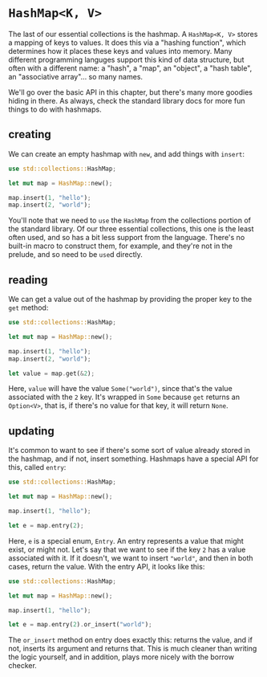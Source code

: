 # `HashMap<K, V>`

The last of our essential collections is the hashmap. A `HashMap<K, V>`
stores a mapping of keys to values. It does this via a "hashing function",
which determines how it places these keys and values into memory. Many
different programming languges support this kind of data structure, but
often with a different name: a "hash", a "map", an "object", a "hash table",
an "associative array"... so many names.

We'll go over the basic API in this chapter, but there's many more goodies
hiding in there. As always, check the standard library docs for more fun
things to do with hashmaps.

## creating

We can create an empty hashmap with `new`, and add things with `insert`:

```rust
use std::collections::HashMap;

let mut map = HashMap::new();

map.insert(1, "hello");
map.insert(2, "world");
```

You'll note that we need to `use` the `HashMap` from the collections portion of
the standard library. Of our three essential collections, this one is the least
often used, and so has a bit less support from the language. There's no built-in
macro to construct them, for example, and they're not in the prelude, and so need
to be `use`d directly.

## reading

We can get a value out of the hashmap by providing the proper key to the `get`
method:

```rust
use std::collections::HashMap;

let mut map = HashMap::new();

map.insert(1, "hello");
map.insert(2, "world");

let value = map.get(&2);
```

Here, `value` will have the value `Some("world")`, since that's the value
associated with the `2` key. It's wrapped in `Some` because `get` returns an
`Option<V>`, that is, if there's no value for that key, it will return `None`.

## updating

It's common to want to see if there's some sort of value already stored in the hashmap,
and if not, insert something. Hashmaps have a special API for this, called `entry`:

```rust
use std::collections::HashMap;

let mut map = HashMap::new();

map.insert(1, "hello");

let e = map.entry(2);
```

Here, `e` is a special enum, `Entry`. An entry represents a value that might
exist, or might not. Let's say that we want to see if the key `2` has a value
associated with it.  If it doesn't, we want to insert `"world"`, and then in
both cases, return the value. With the entry API, it looks like this:

```rust
use std::collections::HashMap;

let mut map = HashMap::new();

map.insert(1, "hello");

let e = map.entry(2).or_insert("world");
```

The `or_insert` method on entry does exactly this: returns the value, and if
not, inserts its argument and returns that. This is much cleaner than writing
the logic yourself, and in addition, plays more nicely with the borrow checker.
